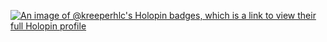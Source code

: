 [![An image of @kreeperhlc's Holopin badges, which is a link to view their full Holopin profile](https://holopin.me/kreeperhlc)](https://holopin.io/@kreeperhlc)


<!--
**kreeperHLC/kreeperHLC** is a ✨ _special_ ✨ repository because its `README.md` (this file) appears on your GitHub profile.

Here are some ideas to get you started:

- 🔭 I’m currently working on ...
- 🌱 I’m currently learning ...
- 👯 I’m looking to collaborate on ...
- 🤔 I’m looking for help with ...
- 💬 Ask me about ...
- 📫 How to reach me: ...
- 😄 Pronouns: ...
- ⚡ Fun fact: ...
-->
